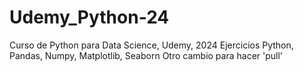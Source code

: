 # Udemy_Python-24
Curso de Python para Data Science, Udemy, 2024
Ejercicios Python, Pandas, Numpy, Matplotlib, Seaborn
Otro cambio para hacer 'pull'

